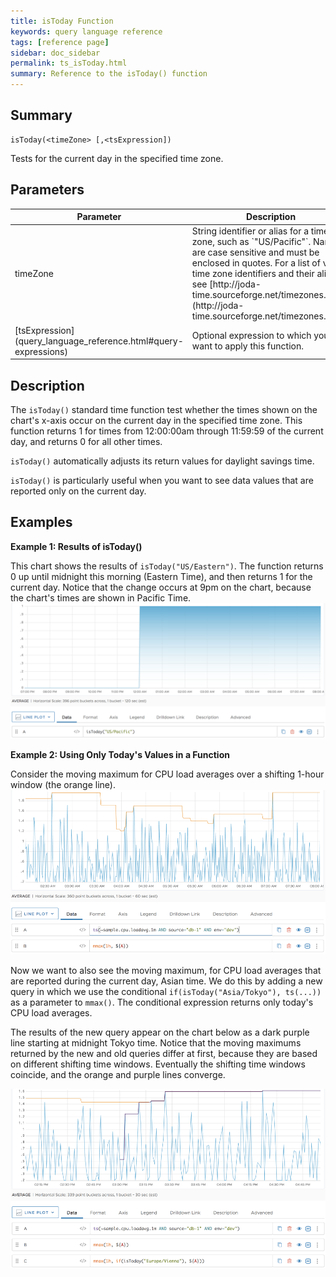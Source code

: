 ```yaml
---
title: isToday Function
keywords: query language reference
tags: [reference page]
sidebar: doc_sidebar
permalink: ts_isToday.html
summary: Reference to the isToday() function
---
```

## Summary
```
isToday(<timeZone> [,<tsExpression])
```
Tests for the current day in the specified time zone.
## Parameters
<table>
<tbody>
<thead>
<tr><th width="20%">Parameter</th><th width="80%">Description</th></tr>
</thead>
<tr><td>timeZone</td>
<td markdown="span">
String identifier or alias for a time zone, such as `"US/Pacific"`. Names are case sensitive and must be enclosed in quotes. For a list of valid time zone identifiers and their aliases, see  [http://joda-time.sourceforge.net/timezones.html](http://joda-time.sourceforge.net/timezones.html).
</td></tr>
<tr>
<td markdown="span"> [tsExpression](query_language_reference.html#query-expressions)</td>
<td>Optional expression to which you want to apply this function. </td>
</tr>
</tbody>
</table>


## Description

The `isToday()` standard time function test whether the times shown on the chart's x-axis occur on the current day in the specified time zone. This function returns 1 for times from 12:00:00am through 11:59:59 of the current day, and returns 0 for all other times.

`isToday()` automatically adjusts its return values for daylight savings time.

`isToday()` is particularly useful when you want to see data values that are reported only on the current day.


## Examples

**Example 1: Results of isToday()**

This chart shows the results of `isToday("US/Eastern")`. The function returns 0 up until midnight this morning (Eastern Time), and then returns 1 for the current day. Notice that the change occurs at 9pm on the chart, because the chart's times are shown in  Pacific Time.
![isToday](images/ts_isToday.png)

**Example 2: Using Only Today's Values in a Function**

Consider the moving maximum for CPU load averages over a shifting 1-hour window (the orange line).
![isToday before](images/ts_isToday_before.png)

Now we want to also see the moving maximum, for CPU load averages that are reported during the current day, Asian time.
We do this by adding a new query in which we use the conditional `if(isToday("Asia/Tokyo"), ts(...))` as a parameter to `mmax()`. The conditional expression returns only today's CPU load averages.

The results of the new query appear on the chart below as a dark purple line starting at midnight Tokyo time. Notice that the moving maximums returned by the new and old queries differ at first, because they are based on different shifting time windows. Eventually the shifting time windows coincide, and the orange and purple lines converge.

![isToday before](images/ts_isToday_after.png)
